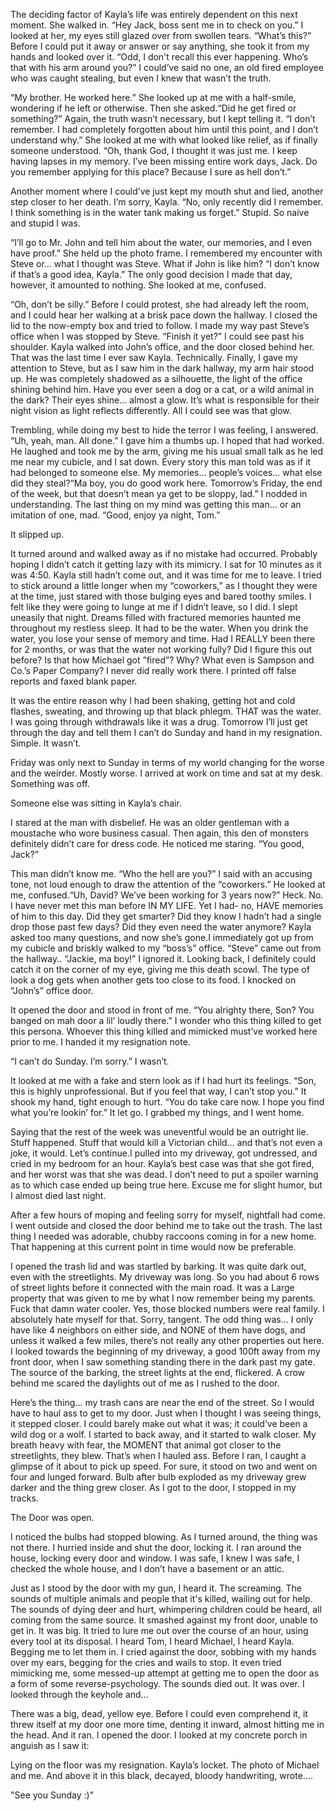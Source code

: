 The deciding factor of Kayla’s life was entirely dependent on this next moment. She walked in. “Hey Jack, boss sent me in to check on you.” I looked at her, my eyes still glazed over from swollen tears. “What’s this?” Before I could put it away or answer or say anything, she took it from my hands and looked over it. “Odd, I don't recall this ever happening. Who’s that with his arm around you?” I could’ve said no one, an old fired employee who was caught stealing, but even I knew that wasn’t the truth.

“My brother. He worked here.” She looked up at me with a half-smile, wondering if he left or otherwise. Then she asked.“Did he get fired or something?” Again, the truth wasn’t necessary, but I kept telling it. “I don’t remember. I had completely forgotten about him until this point, and I don’t understand why.” She looked at me with what looked like relief, as if finally someone understood. “Oh, thank God, I thought it was just me. I keep having lapses in my memory. I’ve been missing entire work days, Jack. Do you remember applying for this place? Because I sure as hell don’t.”

Another moment where I could’ve just kept my mouth shut and lied, another step closer to her death. I’m sorry, Kayla. “No, only recently did I remember. I think something is in the water tank making us forget.” Stupid. So naive and stupid I was.

“I’ll go to Mr. John and tell him about the water, our memories, and I even have proof.” She held up the photo frame. I remembered my encounter with Steve or… what I thought was Steve. What if John is like him? “I don’t know if that’s a good idea, Kayla.” The only good decision I made that day, however, it amounted to nothing. She looked at me, confused.

“Oh, don’t be silly.” Before I could protest, she had already left the room, and I could hear her walking at a brisk pace down the hallway. I closed the lid to the now-empty box and tried to follow. I made my way past Steve’s office when I was stopped by Steve. “Finish it yet?” I could see past his shoulder. Kayla walked into John’s office, and the door closed behind her. That was the last time I ever saw Kayla. Technically. Finally, I gave my attention to Steve, but as I saw him in the dark hallway, my arm hair stood up. He was completely shadowed as a silhouette, the light of the office shining behind him. Have you ever seen a dog or a cat, or a wild animal in the dark? Their eyes shine… almost a glow. It’s what is responsible for their night vision as light reflects differently. All I could see was that glow.

Trembling, while doing my best to hide the terror I was feeling, I answered. “Uh, yeah, man. All done.” I gave him a thumbs up. I hoped that had worked. He laughed and took me by the arm, giving me his usual small talk as he led me near my cubicle, and I sat down. Every story this man told was as if it had belonged to someone else. My memories… people’s voices… what else did they steal?“Ma boy, you do good work here. Tomorrow’s Friday, the end of the week, but that doesn’t mean ya get to be sloppy, lad.” I nodded in understanding. The last thing on my mind was getting this man… or an imitation of one, mad. “Good, enjoy ya night, Tom.”

It slipped up.

It turned around and walked away as if no mistake had occurred. Probably hoping I didn’t catch it getting lazy with its mimicry. I sat for 10 minutes as it was 4:50. Kayla still hadn’t come out, and it was time for me to leave. I tried to stick around a little longer when my “coworkers,” as I thought they were at the time, just stared with those bulging eyes and bared toothy smiles. I felt like they were going to lunge at me if I didn’t leave, so I did. I slept uneasily that night. Dreams filled with fractured memories haunted me throughout my restless sleep. It had to be the water. When you drink the water, you lose your sense of memory and time. Had I REALLY been there for 2 months, or was that the water not working fully? Did I figure this out before? Is that how Michael got ”fired”? Why? What even is Sampson and Co.’s Paper Company? I never did really work there. I printed off false reports and faxed blank paper.

It was the entire reason why I had been shaking, getting hot and cold flashes, sweating, and throwing up that black phlegm. THAT was the water. I was going through withdrawals like it was a drug. Tomorrow I’ll just get through the day and tell them I can’t do Sunday and hand in my resignation. Simple. It wasn’t.

Friday was only next to Sunday in terms of my world changing for the worse and the weirder. Mostly worse. I arrived at work on time and sat at my desk. Something was off. 

Someone else was sitting in Kayla’s chair. 

I stared at the man with disbelief. He was an older gentleman with a moustache who wore business casual. Then again, this den of monsters definitely didn’t care for dress code. He noticed me staring. “You good, Jack?”

This man didn’t know me. “Who the hell are you?” I said with an accusing tone, not loud enough to draw the attention of the “coworkers.” He looked at me, confused.“Uh, David? We’ve been working for 3 years now?” Heck. No. I have never met this man before IN MY LIFE. Yet I had- no, HAVE memories of him to this day. Did they get smarter? Did they know I hadn’t had a single drop those past few days? Did they even need the water anymore? Kayla asked too many questions, and now she’s gone.I immediately got up from my cubicle and briskly walked to my “boss’s” office. “Steve” came out from the hallway.. “Jackie, ma boy!” I ignored it. Looking back, I definitely could catch it on the corner of my eye, giving me this death scowl. The type of look a dog gets when another gets too close to its food. I knocked on “John’s” office door.

It opened the door and stood in front of me. “You alrighty there, Son? You banged on mah door a lil’ loudly there.” I wonder who this thing killed to get this persona. Whoever this thing killed and mimicked must’ve worked here prior to me. I handed it my resignation note. 

“I can’t do Sunday. I’m sorry.” I wasn’t.

It looked at me with a fake and stern look as if I had hurt its feelings. “Son, this is highly unprofessional. But if you feel that way, I can’t stop you.” It shook my hand, tight enough to hurt. “You do take care now. I hope you find what you’re lookin’ for.” It let go. I grabbed my things, and I went home.

Saying that the rest of the week was uneventful would be an outright lie. Stuff happened. Stuff that would kill a Victorian child… and that’s not even a joke, it would. Let’s continue.I pulled into my driveway, got undressed, and cried in my bedroom for an hour. Kayla’s best case was that she got fired, and her worst was that she was dead. I don’t need to put a spoiler warning as to which case ended up being true here. Excuse me for slight humor, but I almost died last night.

After a few hours of moping and feeling sorry for myself, nightfall had come. I went outside and closed the door behind me to take out the trash. The last thing I needed was adorable, chubby raccoons coming in for a new home. That happening at this current point in time would now be preferable. 

I opened the trash lid and was startled by barking. It was quite dark out, even with the streetlights. My driveway was long. So you had about 6 rows of street lights before it connected with the main road. It was a Large property that was given to me by what I now remember being my parents. Fuck that damn water cooler. Yes, those blocked numbers were real family. I absolutely hate myself for that. Sorry, tangent. The odd thing was… I only have like 4 neighbors on either side, and NONE of them have dogs, and unless it walked a few miles, there’s not really any other properties out here. I looked towards the beginning of my driveway, a good 100ft away from my front door, when I saw something standing there in the dark past my gate. The source of the barking, the street lights at the end, flickered. A crow behind me scared the daylights out of me as I rushed to the door.

Here’s the thing… my trash cans are near the end of the street. So I would have to haul ass to get to my door. Just when I thought I was seeing things, it stepped closer. I could barely make out what it was; it could’ve been a wild dog or a wolf. I started to back away, and it started to walk closer. My breath heavy with fear, the MOMENT that animal got closer to the streetlights, they blew. That’s when I hauled ass. Before I ran, I caught a glimpse of it about to pick up speed. For sure, it stood on two and went on four and lunged forward. Bulb after bulb exploded as my driveway grew darker and the thing grew closer. As I got to the door, I stopped in my tracks.

The Door was open.

I noticed the bulbs had stopped blowing. As I turned around, the thing was not there. I hurried inside and shut the door, locking it. I ran around the house, locking every door and window. I was safe, I knew I was safe, I checked the whole house, and I don’t have a basement or an attic.

Just as I stood by the door with my gun, I heard it. The screaming. The sounds of multiple animals and people that it's killed, wailing out for help. The sounds of dying deer and hurt, whimpering children could be heard, all coming from the same source. It smashed against my front door, unable to get in. It was big. It tried to lure me out over the course of an hour, using every tool at its disposal. I heard Tom, I heard Michael, I heard Kayla. Begging me to let them in. I cried against the door, sobbing with my hands over my ears, begging for the cries and wails to stop. It even tried mimicking me, some messed-up attempt at getting me to open the door as a form of some reverse-psychology. The sounds died out. It was over. I looked through the keyhole and…

There was a big, dead, yellow eye. Before I could even comprehend it, it threw itself at my door one more time, denting it inward, almost hitting me in the head. And it ran. I opened the door. I looked at my concrete porch in anguish as I saw it:

Lying on the floor was my resignation. Kayla’s locket. The photo of Michael and me. And above it in this black, decayed, bloody handwriting, wrote….

"See you Sunday :)"